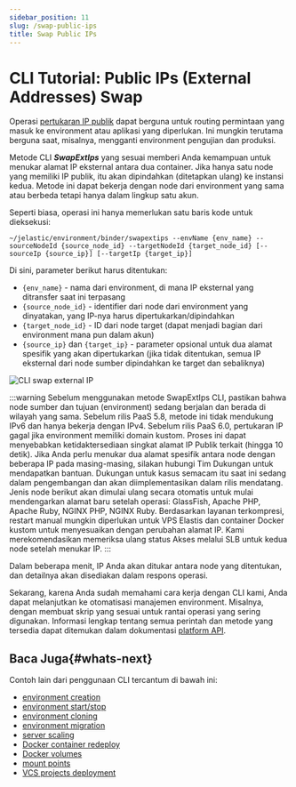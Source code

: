 ```yaml
---
sidebar_position: 11
slug: /swap-public-ips
title: Swap Public IPs
---
```

# CLI Tutorial: Public IPs (External Addresses) Swap

Operasi [pertukaran IP publik](https://docs.dewacloud.com/docs/public-ip/) dapat berguna untuk routing permintaan yang masuk ke environment atau aplikasi yang diperlukan. Ini mungkin terutama berguna saat, misalnya, mengganti environment pengujian dan produksi.

Metode CLI _**SwapExtIps**_ yang sesuai memberi Anda kemampuan untuk menukar alamat IP eksternal antara dua container. Jika hanya satu node yang memiliki IP publik, itu akan dipindahkan (ditetapkan ulang) ke instansi kedua. Metode ini dapat bekerja dengan node dari environment yang sama atau berbeda tetapi hanya dalam lingkup satu akun.

Seperti biasa, operasi ini hanya memerlukan satu baris kode untuk dieksekusi:

```
~/jelastic/environment/binder/swapextips --envName {env_name} --sourceNodeId {source_node_id} --targetNodeId {target_node_id} [--sourceIp {source_ip}] [--targetIp {target_ip}]
```

Di sini, parameter berikut harus ditentukan:

  * `{env_name}` \- nama dari environment, di mana IP eksternal yang ditransfer saat ini terpasang
  * `{source_node_id}` \- identifier dari node dari environment yang dinyatakan, yang IP-nya harus dipertukarkan/dipindahkan
  * `{target_node_id}` \- ID dari node target (dapat menjadi bagian dari environment mana pun dalam akun)
  * `{source_ip}` dan `{target_ip}` \- parameter opsional untuk dua alamat spesifik yang akan dipertukarkan (jika tidak ditentukan, semua IP eksternal dari node sumber dipindahkan ke target dan sebaliknya)

![CLI swap external IP](#)

:::warning
Sebelum menggunakan metode SwapExtIps CLI, pastikan bahwa node sumber dan tujuan (environment) sedang berjalan dan berada di wilayah yang sama. Sebelum rilis PaaS 5.8, metode ini tidak mendukung IPv6 dan hanya bekerja dengan IPv4. Sebelum rilis PaaS 6.0, pertukaran IP gagal jika environment memiliki domain kustom. Proses ini dapat menyebabkan ketidaktersediaan singkat alamat IP Publik terkait (hingga 10 detik). Jika Anda perlu menukar dua alamat spesifik antara node dengan beberapa IP pada masing-masing, silakan hubungi Tim Dukungan untuk mendapatkan bantuan. Dukungan untuk kasus semacam itu saat ini sedang dalam pengembangan dan akan diimplementasikan dalam rilis mendatang. Jenis node berikut akan dimulai ulang secara otomatis untuk mulai mendengarkan alamat baru setelah operasi: GlassFish, Apache PHP, Apache Ruby, NGINX PHP, NGINX Ruby. Berdasarkan layanan terkompresi, restart manual mungkin diperlukan untuk VPS Elastis dan container Docker kustom untuk menyesuaikan dengan perubahan alamat IP. Kami merekomendasikan memeriksa ulang status Akses melalui SLB untuk kedua node setelah menukar IP.
:::

Dalam beberapa menit, IP Anda akan ditukar antara node yang ditentukan, dan detailnya akan disediakan dalam respons operasi.

Sekarang, karena Anda sudah memahami cara kerja dengan CLI kami, Anda dapat melanjutkan ke otomatisasi manajemen environment. Misalnya, dengan membuat skrip yang sesuai untuk rantai operasi yang sering digunakan. Informasi lengkap tentang semua perintah dan metode yang tersedia dapat ditemukan dalam dokumentasi [platform API](https://docs.dewacloud.com/docs/api-overview/).

## Baca Juga{#whats-next}

Contoh lain dari penggunaan CLI tercantum di bawah ini:

  * [environment creation](https://docs.dewacloud.com/docs/cli-create-environment/)
  * [environment start/stop](https://docs.dewacloud.com/docs/cli-environment-control/)
  * [environment cloning](https://docs.dewacloud.com/docs/cli-clone-environment/)
  * [environment migration](https://docs.dewacloud.com/docs/cli-environment-migration/)
  * [server scaling](https://docs.dewacloud.com/docs/cli-scaling/)
  * [Docker container redeploy](https://docs.dewacloud.com/docs/cli-container-redeploy/)
  * [Docker volumes](https://docs.dewacloud.com/docs/cli-docker-volumes/)
  * [mount points](https://docs.dewacloud.com/docs/cli-mount-points/)
  * [VCS projects deployment](https://docs.dewacloud.com/docs/cli-vcs-deploy/)